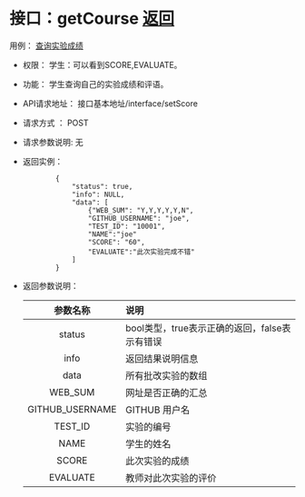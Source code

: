 ﻿
# 接口：getCourse  [返回](../README.md)
用例： [查询实验成绩](../use_case/check_work.md)

- 权限：
    学生：可以看到SCORE,EVALUATE。

- 功能：
    学生查询自己的实验成绩和评语。

- API请求地址：
   接口基本地址/interface/setScore

- 请求方式 ：
    POST

- 请求参数说明:
    无

- 返回实例：

              {
                  "status": true,
                  "info": NULL,
                  "data": [
                      {"WEB_SUM": "Y,Y,Y,Y,Y,N",
                      "GITHUB_USERNAME": "joe",
                      "TEST_ID": "10001",
                      "NAME":"joe"
                      "SCORE": "60",
                      "EVALUATE":"此次实验完成不错"
                  ]
              }

- 返回参数说明：

  |参数名称|说明|
  |:---------:|:--------------------------------------------------------|
  |status|bool类型，true表示正确的返回，false表示有错误|
  |info|返回结果说明信息|
  |data|所有批改实验的数组|
  |WEB_SUM|网址是否正确的汇总|
  |GITHUB_USERNAME|GITHUB 用户名|
  |TEST_ID|实验的编号|
  |NAME|学生的姓名|
  |SCORE|此次实验的成绩|
  |EVALUATE|教师对此次实验的评价|
